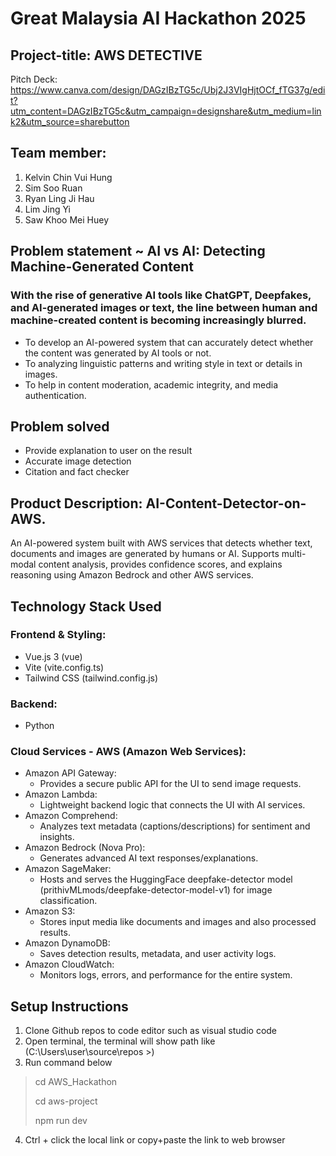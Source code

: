 # Great Malaysia AI Hackathon 2025
## Project-title: AWS DETECTIVE
Pitch Deck: https://www.canva.com/design/DAGzIBzTG5c/Ubj2J3VIgHjtOCf_fTG37g/edit?utm_content=DAGzIBzTG5c&utm_campaign=designshare&utm_medium=link2&utm_source=sharebutton


## Team member:
1. Kelvin Chin Vui Hung
2. Sim Soo Ruan
3. Ryan Ling Ji Hau
4. Lim Jing Yi
5. Saw Khoo Mei Huey

## Problem statement ~ AI vs AI: Detecting Machine-Generated Content
### With the rise of generative AI tools like ChatGPT, Deepfakes, and AI-generated images or text, the line between human and machine-created content is becoming increasingly blurred. 
- To develop an AI-powered system that can accurately detect whether the content was generated by AI tools or not. 
- To analyzing linguistic patterns and writing style in text or details in images. 
- To help in content moderation, academic integrity, and media authentication.

## Problem solved ##
- Provide explanation to user on the result
- Accurate image detection
- Citation and fact checker

## Product Description: AI-Content-Detector-on-AWS. 
An AI-powered system built with AWS services that detects whether text, documents and images are generated by humans or AI. Supports multi-modal content analysis, provides confidence scores, and explains reasoning using Amazon Bedrock and other AWS services.

## Technology Stack Used
### Frontend & Styling: 
- Vue.js 3 (vue)
- Vite (vite.config.ts)
- Tailwind CSS (tailwind.config.js)
  
### Backend: 
- Python
  
### Cloud Services - AWS (Amazon Web Services): 
- Amazon API Gateway:
  - Provides a secure public API for the UI to send image requests.
- Amazon Lambda:
  - Lightweight backend logic that connects the UI with AI services.
- Amazon Comprehend:
  - Analyzes text metadata (captions/descriptions) for sentiment and insights.
- Amazon Bedrock (Nova Pro):
  - Generates advanced AI text responses/explanations.
- Amazon SageMaker:
  - Hosts and serves the HuggingFace deepfake-detector model (prithivMLmods/deepfake-detector-model-v1) for image classification.
- Amazon S3:
  - Stores input media like documents and images and also processed results.
- Amazon DynamoDB:
  - Saves detection results, metadata, and user activity logs.
- Amazon CloudWatch:
  - Monitors logs, errors, and performance for the entire system.
  
## Setup Instructions
1. Clone Github repos to code editor such as visual studio code
2. Open terminal, the terminal will show path like (C:\Users\user\source\repos >)
3. Run command below

> cd AWS_Hackathon
> 
> cd aws-project
> 
> npm run dev

4. Ctrl + click the local link or copy+paste the link to web browser
